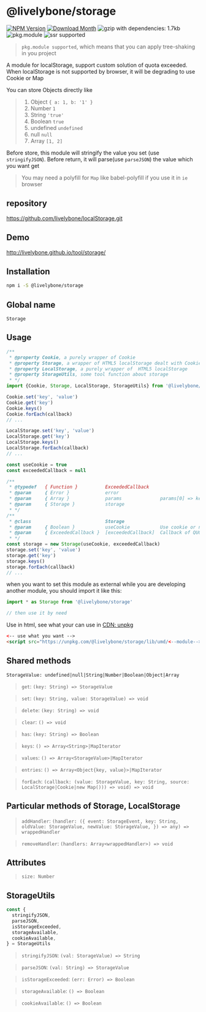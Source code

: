 # @livelybone/storage
[![NPM Version](http://img.shields.io/npm/v/@livelybone/storage.svg?style=flat-square)](https://www.npmjs.com/package/@livelybone/storage)
[![Download Month](http://img.shields.io/npm/dm/@livelybone/storage.svg?style=flat-square)](https://www.npmjs.com/package/@livelybone/storage)
![gzip with dependencies: 1.7kb](https://img.shields.io/badge/gzip--with--dependencies-1.7kb-brightgreen.svg "gzip with dependencies: 1.7kb")
![pkg.module](https://img.shields.io/badge/pkg.module-supported-blue.svg "pkg.module")
![ssr supported](https://img.shields.io/badge/ssr-supported-blue.svg "ssr supported")

> `pkg.module supported`, which means that you can apply tree-shaking in you project

A module for localStorage, support custom solution of quota exceeded. When localStorage is not supported by browser, it will be degrading to use Cookie or Map

You can store Objects directly like 
> 1. Object `{ a: 1, b: '1' }`
> 2. Number `1`
> 3. String `'true'`
> 4. Boolean `true`
> 5. undefined `undefined`
> 6. null `null`
> 7. Array `[1, 2]`

Before store, this module will stringify the value you set (use `stringifyJSON`).
Before return, it will parse(use `parseJSON`) the value which you want get

> You may need a polyfill for `Map` like babel-polyfill if you use it in `ie` browser

## repository
https://github.com/livelybone/localStorage.git

## Demo
http://livelybone.github.io/tool/storage/

## Installation
```bash
npm i -S @livelybone/storage
```

## Global name
`Storage`

## Usage
```js
/**
 * @property Cookie, a purely wrapper of Cookie
 * @property Storage, a wrapper of HTML5 localStorage dealt with Cookie or Map (Map default)
 * @property LocalStorage, a purely wrapper of  HTML5 localStorage
 * @property StorageUtils, some tool function about storage
 * */
import {Cookie, Storage, LocalStorage, StorageUtils} from '@livelybone/storage';

Cookie.set('key', 'value')
Cookie.get('key')
Cookie.keys()
Cookie.forEach(callback)
// ...

LocalStorage.set('key', 'value')
LocalStorage.get('key')
LocalStorage.keys()
LocalStorage.forEach(callback)
// ...

const useCookie = true
const exceededCallback = null

/**
 * @typedef   { Function }          ExceededCallback
 * @param     { Error }             error
 * @param     { Array }             params              params[0] => key; params[1] => value
 * @param     { Storage }           storage
 * */
/**
 * @class                           Storage
 * @param     { Boolean }           useCookie           Use cookie or not
 * @param     { ExceededCallback }  [exceededCallback]  Callback of QUOTA_EXCEEDED_ERROR,
 * */
const storage = new Storage(useCookie, exceededCallback)
storage.set('key', 'value')
storage.get('key')
storage.keys()
storage.forEach(callback)
// ...
```

when you want to set this module as external while you are developing another module, you should import it like this:
```js
import * as Storage from '@livelybone/storage'

// then use it by need
```

Use in html, see what your can use in [CDN: unpkg](https://unpkg.com/@livelybone/storage/lib/umd/)
```html
<-- use what you want -->
<script src="https://unpkg.com/@livelybone/storage/lib/umd/<--module-->.js"></script>
```

## Shared methods
`StorageValue: undefined|null|String|Number|Boolean|Object|Array`

> `get`: `(key: String) => StorageValue`

> `set`: `(key: String, value: StorageValue) => void`

> `delete`: `(key: String) => void`

> `clear`: `() => void`

> `has`: `(key: String) => Boolean`

> `keys`: `() => Array<String>|MapIterator`

> `values`: `() => Array<StorageValue>|MapIterator`

> `entries`: `() => Array<Object{key, value}>|MapIterator`

> `forEach`: `(callback: (value: StorageValue, key: String, source: LocalStorage|Cookie|new Map())) => void) => void`

## Particular methods of Storage, LocalStorage
> `addHandler`: `(handler: ({
    event: StorageEvent,
    key: String,
    oldValue: StorageValue,
    newValue: StorageValue,
  }) => any) => wrappedHandler`

> `removeHandler`: `(handlers: Array<wrappedHandler>) => void`

## Attributes

> `size: Number`

## StorageUtils
```js
const {
  stringifyJSON,
  parseJSON,
  isStorageExceeded,
  storageAvailable,
  cookieAvailable,
} = StorageUtils
```

> `stringifyJSON`: `(val: StorageValue) => String`

> `parseJSON`: `(val: String) => StorageValue`

> `isStorageExceeded`: `(err: Error) => Boolean`

> `storageAvailable`: `() => Boolean`

> `cookieAvailable`: `() => Boolean`
